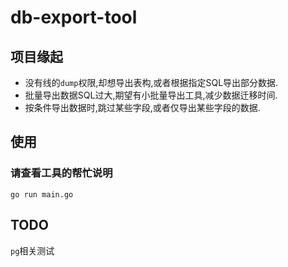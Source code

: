 # db-export-tool

## 项目缘起

- 没有线的`dump`权限,却想导出表构,或者根据指定SQL导出部分数据.
- 批量导出数据SQL过大,期望有小批量导出工具,减少数据迁移时间.
- 按条件导出数据时,跳过某些字段,或者仅导出某些字段的数据.

## 使用

### 请查看工具的帮忙说明

```
go run main.go
```

## TODO

`pg`相关测试
